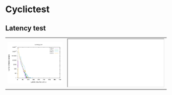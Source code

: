 # Cyclictest

## Latency test

<table>
<tbody>
  <tr>
    <td><img src="plot.png"></td>
    <td><iframe src="results.txt"></iframe></td>
  </tr>
</tbody>
</table>
